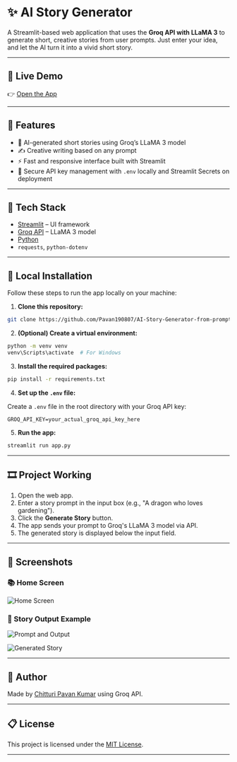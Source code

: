 # ✨ AI Story Generator

A Streamlit-based web application that uses the **Groq API with LLaMA 3** to generate short, creative stories from user prompts. Just enter your idea, and let the AI turn it into a vivid short story.

---

## 🚀 Live Demo

👉 [Open the App](https://dahwczfcagcvbtrqhzccqu.streamlit.app/)

---

## 📌 Features

* 🧠 AI-generated short stories using Groq’s LLaMA 3 model
* ✍️ Creative writing based on any prompt
* ⚡ Fast and responsive interface built with Streamlit
* 🔐 Secure API key management with `.env` locally and Streamlit Secrets on deployment

---

## 💠 Tech Stack

* [Streamlit](https://streamlit.io/) – UI framework
* [Groq API](https://console.groq.com/) – LLaMA 3 model
* [Python](https://www.python.org/)
* `requests`, `python-dotenv`

---

## 📅 Local Installation

Follow these steps to run the app locally on your machine:

1. **Clone this repository:**

```bash
git clone https://github.com/Pavan190807/AI-Story-Generator-from-prompts-using-Generative-AI-
```

2. **(Optional) Create a virtual environment:**

```bash
python -m venv venv
venv\Scripts\activate  # For Windows
```

3. **Install the required packages:**

```bash
pip install -r requirements.txt
```

4. **Set up the `.env` file:**

Create a `.env` file in the root directory with your Groq API key:

```env
GROQ_API_KEY=your_actual_groq_api_key_here
```

5. **Run the app:**

```bash
streamlit run app.py
```

---

## 🎞️ Project Working

1. Open the web app.
2. Enter a story prompt in the input box (e.g., "A dragon who loves gardening").
3. Click the **Generate Story** button.
4. The app sends your prompt to Groq's LLaMA 3 model via API.
5. The generated story is displayed below the input field.

---

## 📸 Screenshots

### 📚 Home Screen

![Home Screen](<img width="1908" height="981" alt="Image" src="https://github.com/user-attachments/assets/b2e77607-56e3-46dc-8a6f-51415227f472" />)


### 💭 Story Output Example

![Prompt and Output](<img width="1916" height="966" alt="Image" src="https://github.com/user-attachments/assets/8772c981-cf17-4fb5-aadd-020b62c9c718" />)


![Generated Story](<img width="547" height="902" alt="Image" src="https://github.com/user-attachments/assets/3f11adb3-26e0-45dc-bafa-2c8368abaa0e" />)


---

## 🙌 Author

Made by [Chitturi Pavan Kumar](https://github.com/Pavan190807) using Groq API.

---

## 📋 License

This project is licensed under the [MIT License](LICENSE).

---


